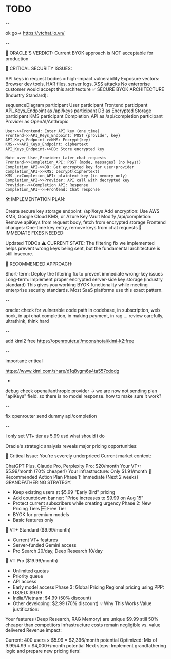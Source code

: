 # TODO

--

ok go-> https://vtchat.io.vn/

--

🎯 ORACLE'S VERDICT: Current BYOK approach is NOT acceptable for production

🚨 CRITICAL SECURITY ISSUES:

API keys in request bodies = high-impact vulnerability
Exposure vectors: Browser dev tools, HAR files, server logs, XSS attacks
No enterprise customer would accept this architecture
✅ SECURE BYOK ARCHITECTURE (Industry Standard):

sequenceDiagram
participant User
participant Frontend
participant API_Keys_Endpoint as /api/keys
participant DB as Encrypted Storage
participant KMS
participant Completion_API as /api/completion
participant Provider as OpenAI/Anthropic

    User->>Frontend: Enter API key (one time)
    Frontend->>API_Keys_Endpoint: POST {provider, key}
    API_Keys_Endpoint->>KMS: Encrypt(key)
    KMS-->>API_Keys_Endpoint: ciphertext
    API_Keys_Endpoint->>DB: Store encrypted key

    Note over User,Provider: Later chat requests
    Frontend->>Completion_API: POST {mode, messages} (no keys!)
    Completion_API->>DB: Get encrypted key for user+provider
    Completion_API->>KMS: Decrypt(ciphertext)
    KMS-->>Completion_API: plaintext key (in memory only)
    Completion_API->>Provider: API call with decrypted key
    Provider-->>Completion_API: Response
    Completion_API-->>Frontend: Chat response

🛠️ IMPLEMENTATION PLAN:

Create secure key storage endpoint: /api/keys
Add encryption: Use AWS KMS, Google Cloud KMS, or Azure Key Vault
Modify /api/completion: Remove apiKeys from request body, fetch from encrypted storage
Frontend changes: One-time key entry, remove keys from chat requests
🔧 IMMEDIATE FIXES NEEDED:

Updated TODOs
⚠️ CURRENT STATE: The filtering fix we implemented helps prevent wrong keys being sent, but the fundamental architecture is still insecure.

🚀 RECOMMENDED APPROACH:

Short-term: Deploy the filtering fix to prevent immediate wrong-key issues
Long-term: Implement proper encrypted server-side key storage (industry standard)
This gives you working BYOK functionality while meeting enterprise security standards. Most SaaS platforms use this exact pattern.

--

oracle: check for vulnerable code path in codebase, in subscription, web hook, in api chat completion, in making payment, in rag ... review carefully, ultrathink, think hard

--

add kimi2 free
https://openrouter.ai/moonshotai/kimi-k2:free

--

important: critical

https://www.kimi.com/share/d1q8vgm6s4ta557cdodg

-

debug check openai/anthropic provider -> we are now not sending plan "apiKeys" field. so there is no model response. how to make sure it work?

--

fix openrouter send dummy api/completion

--

I only set VT+ tier as 5.99 usd what should i do

Oracle's strategic analysis reveals major pricing opportunities:

🚨 Critical Issue: You're severely underpriced
Current market context:

ChatGPT Plus, Claude Pro, Perplexity Pro: $20/month
Your VT+: $5.99/month (70% cheaper!)
Your infrastructure: Only $1.91/month
🎯 Recommended Action Plan
Phase 1: Immediate (Next 2 weeks)
GRANDFATHERING STRATEGY:

- Keep existing users at $5.99 "Early Bird" pricing
- Add countdown banner: "Price increases to $9.99 on Aug 15"
- Protect current subscribers while creating urgency
  Phase 2: New Pricing Tiers
  🆓 Free Tier
- BYOK for premium models
- Basic features only

💎 VT+ Standard ($9.99/month)

- Current VT+ features
- Server-funded Gemini access
- Pro Search 20/day, Deep Research 10/day

🚀 VT Pro ($19.99/month)

- Unlimited quotas
- Priority queue
- API access
- Early model access
  Phase 3: Global Pricing
  Regional pricing using PPP:
- US/EU: $9.99
- India/Vietnam: $4.99 (50% discount)
- Other developing: $2.99 (70% discount)
  💡 Why This Works
  Value justification:

Your features (Deep Research, RAG Memory) are unique
$9.99 still 50% cheaper than competitors
Infrastructure costs remain negligible vs. value delivered
Revenue impact:

Current: 400 users × $5.99 = $2,396/month potential
Optimized: Mix of $9.99/$4.99 = $4,000+/month potential
Next steps: Implement grandfathering logic and prepare new pricing tiers!
